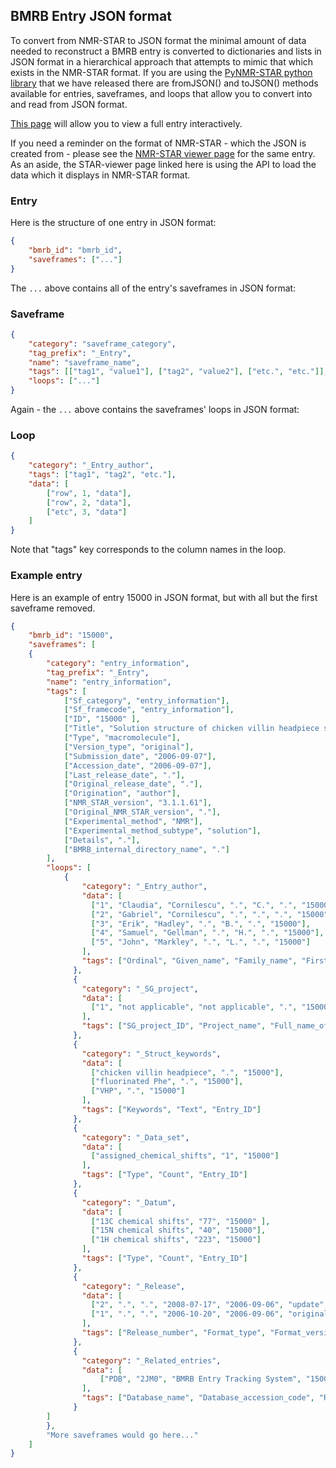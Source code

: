 ## BMRB Entry JSON format

To convert from NMR-STAR to JSON format the minimal amount of data needed to
reconstruct a BMRB entry is converted to dictionaries and lists in JSON format
in a hierarchical approach that attempts to mimic that which exists in the
NMR-STAR format. If you are using the
[PyNMR-STAR python library](https://github.com/uwbmrb/PyNMRSTAR) that we have
released there are fromJSON() and toJSON() methods available for entries,
saveframes, and loops that allow you to convert into and read from JSON format.

[This page](http://www.jsoneditoronline.org/?url=http://webapi.bmrb.wisc.edu/current/rest/entry/15000/)
will allow you to view a full entry interactively.

If you need a reminder on the format of NMR-STAR - which the JSON is created
from - please see the
[NMR-STAR viewer page](http://www.bmrb.wisc.edu/dictionary/starviewer/?entry=15000)
for the same entry. As an aside, the STAR-viewer page linked here is using the
API to load the data which it displays in NMR-STAR format.

### Entry

Here is the structure of one entry in JSON format:

```json
{
    "bmrb_id": "bmrb_id",
    "saveframes": ["..."]
}
```

The `...` above contains all of the entry's saveframes in JSON format:

### Saveframe

```json
{
    "category": "saveframe_category",
    "tag_prefix": "_Entry",
    "name": "saveframe_name",
    "tags": [["tag1", "value1"], ["tag2", "value2"], ["etc.", "etc."]],
    "loops": ["..."]
}
```

Again - the `...` above contains the saveframes' loops in JSON format:

### Loop

```json
{
    "category": "_Entry_author",
    "tags": ["tag1", "tag2", "etc."],
    "data": [
        ["row", 1, "data"],
        ["row", 2, "data"],
        ["etc", 3, "data"]
    ]
}
```

Note that "tags" key corresponds to the column names in the loop.

### Example entry

Here is an example of entry 15000 in JSON format, but with all but the first
saveframe removed.

```json
{
    "bmrb_id": "15000",
    "saveframes": [
    {
        "category": "entry_information",
        "tag_prefix": "_Entry",
        "name": "entry_information",
        "tags": [
            ["Sf_category", "entry_information"],
            ["Sf_framecode", "entry_information"],
            ["ID", "15000" ],
            ["Title", "Solution structure of chicken villin headpiece subdomain containing a fluorinated side chain in the core\n"],
            ["Type", "macromolecule"],
            ["Version_type", "original"],
            ["Submission_date", "2006-09-07"],
            ["Accession_date", "2006-09-07"],
            ["Last_release_date", "."],
            ["Original_release_date", "."],
            ["Origination", "author"],
            ["NMR_STAR_version", "3.1.1.61"],
            ["Original_NMR_STAR_version", "."],
            ["Experimental_method", "NMR"],
            ["Experimental_method_subtype", "solution"],
            ["Details", "."],
            ["BMRB_internal_directory_name", "."]
        ],
        "loops": [
            {
                "category": "_Entry_author",
                "data": [
                  ["1", "Claudia", "Cornilescu", ".", "C.", ".", "15000"],
                  ["2", "Gabriel", "Cornilescu", ".", ".", ".", "15000"],
                  ["3", "Erik", "Hadley", ".", "B.", ".", "15000"],
                  ["4", "Samuel", "Gellman", ".", "H.", ".", "15000"],
                  ["5", "John", "Markley", ".", "L.", ".", "15000"]
                ],
                "tags": ["Ordinal", "Given_name", "Family_name", "First_initial", "Middle_initials", "Family_title", "Entry_ID"]
              },
              {
                "category": "_SG_project",
                "data": [
                  ["1", "not applicable", "not applicable", ".", "15000"]
                ],
                "tags": ["SG_project_ID", "Project_name", "Full_name_of_center", "Initial_of_center", "Entry_ID"]
              },
              {
                "category": "_Struct_keywords",
                "data": [
                  ["chicken villin headpiece", ".", "15000"],
                  ["fluorinated Phe", ".", "15000"],
                  ["VHP", ".", "15000"]
                ],
                "tags": ["Keywords", "Text", "Entry_ID"]
              },
              {
                "category": "_Data_set",
                "data": [
                  ["assigned_chemical_shifts", "1", "15000"]
                ],
                "tags": ["Type", "Count", "Entry_ID"]
              },
              {
                "category": "_Datum",
                "data": [
                  ["13C chemical shifts", "77", "15000" ],
                  ["15N chemical shifts", "40", "15000"],
                  ["1H chemical shifts", "223", "15000"]
                ],
                "tags": ["Type", "Count", "Entry_ID"]
              },
              {
                "category": "_Release",
                "data": [
                  ["2", ".", ".", "2008-07-17", "2006-09-06", "update", "BMRB", "complete entry citation", "15000"],
                  ["1", ".", ".", "2006-10-20", "2006-09-06", "original", "author", "original release", "15000"]
                ],
                "tags": ["Release_number", "Format_type", "Format_version", "Date", "Submission_date", "Type", "Author", "Detail", "Entry_ID"]
              },
              {
                "category": "_Related_entries",
                "data": [
                    ["PDB", "2JM0", "BMRB Entry Tracking System", "15000"]
                ],
                "tags": ["Database_name", "Database_accession_code", "Relationship", "Entry_ID"]
              }
        ]
        },
        "More saveframes would go here..."
    ]
}
```
